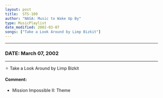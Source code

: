 ```yaml
---
layout: post
title:  STS-109
author: "NASA: Music to Wake Up By"
type: MusicPlaylist
date_modified: 2002-03-07
songs: ["Take a Look Around by Limp Bizkit"]
---
```


----
### DATE: March 07, 2002
----
✧ Take a Look Around by Limp Bizkit

#### Comment:
* Mission Impossible II: Theme



<br/>
<center>
	<a target="_blank"
	   href="https://twitter.com/intent/tweet?hashtags=Space,NASA,Playlist,NASAWakeupCalls,SpaceProgram&text={{ page.author}}, '{{ page.songs.first }}' {{ page.title }}, {{ page.date | date: '%B %d, %Y' }}. {{ site.url }}{{ page.url }} @nasawakeupcalls">
	   <i class="fab fa-twitter" alt="Tweet this page" style="font-size: 1.3em;"></i>
	</a>
	&nbsp; 	<i class="fas fa-user-astronaut" style="font-size: 1.5em;"></i> &nbsp;
    <a type="amzn" search="'Take a Look Around by Limp Bizkit'" category="popular music">
        <i class="fab fa-amazon" style="font-size: 1.3em;"></i>
    </a>
</center>
